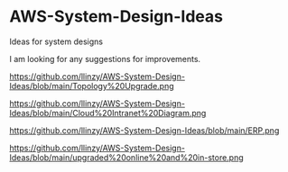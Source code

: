 # AWS-System-Design-Ideas
Ideas for system designs 

I am looking for any suggestions for improvements.

https://github.com/llinzy/AWS-System-Design-Ideas/blob/main/Topology%20Upgrade.png

https://github.com/llinzy/AWS-System-Design-Ideas/blob/main/Cloud%20Intranet%20Diagram.png

https://github.com/llinzy/AWS-System-Design-Ideas/blob/main/ERP.png

https://github.com/llinzy/AWS-System-Design-Ideas/blob/main/upgraded%20online%20and%20in-store.png
